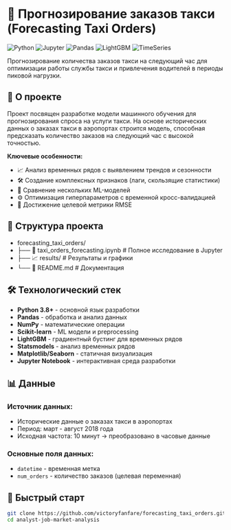 # 🚕 Прогнозирование заказов такси (Forecasting Taxi Orders)

![Python](https://img.shields.io/badge/Python-3.8%2B-blue)
![Jupyter](https://img.shields.io/badge/Jupyter-Notebook-orange)
![Pandas](https://img.shields.io/badge/Pandas-Data%20Analysis-green)
![LightGBM](https://img.shields.io/badge/LightGBM-Gradient%20Boosting-yellow)
![TimeSeries](https://img.shields.io/badge/TimeSeries-Forecasting-red)

Прогнозирование количества заказов такси на следующий час для оптимизации работы службы такси и привлечения водителей в периоды пиковой нагрузки.

## 🎯 О проекте

Проект посвящен разработке модели машинного обучения для прогнозирования спроса на услуги такси. На основе исторических данных о заказах такси в аэропортах строится модель, способная предсказать количество заказов на следующий час с высокой точностью.

**Ключевые особенности:**
- 📈 Анализ временных рядов с выявлением трендов и сезонности
- 🛠️ Создание комплексных признаков (лаги, скользящие статистики)
- 🤖 Сравнение нескольких ML-моделей
- ⚙️ Оптимизация гиперпараметров с временной кросс-валидацией
- 🎯 Достижение целевой метрики RMSE

## 📁 Структура проекта
- forecasting_taxi_orders/
- ├── 📓 taxi_orders_forecasting.ipynb  # Полное исследование в Jupyter
- ├── 📈 results/                       # Результаты и графики
- └── 📖 README.md                      # Документация

## 🛠️ Технологический стек

- **Python 3.8+** - основной язык разработки
- **Pandas** - обработка и анализ данных
- **NumPy** - математические операции
- **Scikit-learn** - ML модели и preprocessing
- **LightGBM** - градиентный бустинг для временных рядов
- **Statsmodels** - анализ временных рядов
- **Matplotlib/Seaborn** - статичная визуализация
- **Jupyter Notebook** - интерактивная среда разработки

## 📊 Данные

### Источник данных:
- Исторические данные о заказах такси в аэропортах
- Период: март - август 2018 года
- Исходная частота: 10 минут → преобразовано в часовые данные

### Основные поля данных:
- `datetime` - временная метка
- `num_orders` - количество заказов (целевая переменная)

## 🚀 Быстрый старт

```bash
git clone https://github.com/victoryfanfare/forecasting_taxi_orders.git
cd analyst-job-market-analysis

